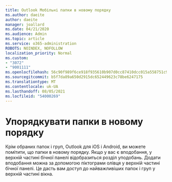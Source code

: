 ```yaml
---
title: Outlook Мобільні папки в новому порядку
ms.author: daeite
author: daeite
manager: joallard
ms.date: 04/21/2020
ms.audience: Admin
ms.topic: article
ms.service: o365-administration
ROBOTS: NOINDEX, NOFOLLOW
localization_priority: Normal
ms.custom:
- "3072"
- "9001111"
ms.openlocfilehash: 56c90f989f6ce918f935610b907d0cc87410dcc015a558751c9065928eb17386
ms.sourcegitcommit: b5f7da89a650d2915dc652449623c78be6247175
ms.translationtype: MT
ms.contentlocale: uk-UA
ms.lasthandoff: 08/05/2021
ms.locfileid: "54000269"
---
```

# <a name="my-folders-are-in-a-new-order"></a>Упорядкувати папки в новому порядку

Крім обраних папок і груп, Outlook для iOS і Android, ви можете помітити, що папки в новому порядку. Якщо у вас є вподобання, у верхній частині бічної панелі відобразиться розділ уподобань. Додати вподобання можна за допомогою піктограми олівця у верхній частині бічної панелі. Це дасть вам доступ до найважливіших папок і груп у верхній частині вікна.